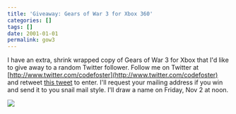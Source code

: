 ```yaml
---
title: 'Giveaway: Gears of War 3 for Xbox 360'
categories: []
tags: []
date: 2001-01-01
permalink: gow3
---
```


I have an extra, shrink wrapped copy of Gears of War 3 for Xbox that I'd like to give away to a random Twitter follower. Follow me on Twitter at [http://www.twitter.com/codefoster](http://www.twitter.com/codefoster) and retweet [this tweet](https://twitter.com/codefoster/status/260904117793349633) to enter. I'll request your mailing address if you win and send it to you snail mail style. I'll draw a name on Friday, Nov 2 at noon.

![](http://codefoster.blob.core.windows.net/site/image/5ec176b6279e44e78d4a298c5c37ebc1/gow3_01_1.jpg)